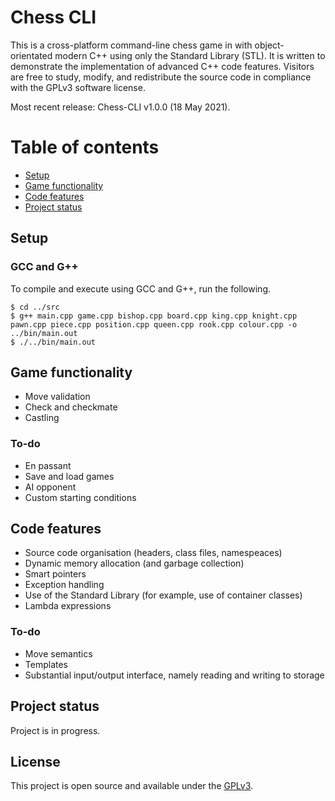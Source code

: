 # Chess CLI
This is a cross-platform command-line chess game in with object-orientated modern C++ using only the Standard Library (STL). It is written to demonstrate the implementation of advanced C++ code features. Visitors are free to study, modify, and redistribute the source code in compliance with the GPLv3 software license. 

Most recent release: Chess-CLI v1.0.0 (18 May 2021).

# Table of contents
- [Setup](#setup)
- [Game functionality](#game-functionality)
- [Code features](#code-features)
- [Project status](#project-status)

## Setup
### GCC and G++
To compile and execute using GCC and G++, run the following.
```
$ cd ../src
$ g++ main.cpp game.cpp bishop.cpp board.cpp king.cpp knight.cpp pawn.cpp piece.cpp position.cpp queen.cpp rook.cpp colour.cpp -o ../bin/main.out
$ ./../bin/main.out
```

## Game functionality
* Move validation
* Check and checkmate
* Castling
### To-do
* En passant
* Save and load games
* AI opponent
* Custom starting conditions

## Code features
* Source code organisation (headers, class files, namespeaces)
* Dynamic memory allocation (and garbage collection)
* Smart pointers
* Exception handling
* Use of the Standard Library (for example, use of container classes)
* Lambda expressions
### To-do
* Move semantics
* Templates
* Substantial input/output interface, namely reading and writing to storage

## Project status
Project is in progress.

## License
This project is open source and available under the [GPLv3](LICENSE).
